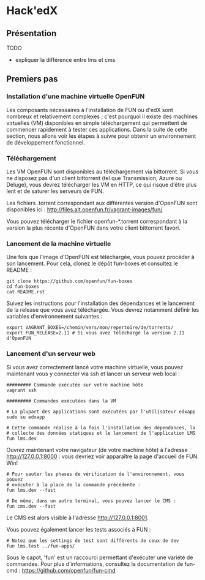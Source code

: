 # Hack'edX

## Présentation

TODO
- expliquer la différence entre lms et cms

## Premiers pas

### Installation d'une machine virtuelle OpenFUN

Les composants nécessaires à l'installation de FUN ou d'edX sont nombreux et relativement complexes ; c'est pourquoi il existe des machines virtuelles (VM) disponibles en simple téléchargement qui permettent de commencer rapidement à tester ces applications. Dans la suite de cette section, nous allons voir les étapes à suivre pour obtenir un environnement de développement fonctionnel.

### Téléchargement

Les VM OpenFUN sont disponibles au téléchargement via bittorrent. Si vous ne
disposez pas d'un client bittorrent (tel que Transmission, Azure ou Deluge),
vous devrez télécharger les VM en HTTP, ce qui risque d'être plus lent et de
saturer les serveurs de FUN.

Les fichiers .torrent correspondant aux différentes version d'OpenFUN sont
disponibles ici : http://files.alt.openfun.fr/vagrant-images/fun/

Vous pouvez télécharger le fichier openfun-\*.torrent correspondant à la
version la plus récente d'OpenFUN dans votre client bittorrent favori.

### Lancement de la machine virtuelle

Une fois que l'image d'OpenFUN est téléchargée, vous pouvez procéder à son
lancement. Pour cela, clonez le dépôt fun-boxes et consultez le README :

    git clone https://github.com/openfun/fun-boxes
    cd fun-boxes
    cat README.rst

Suivez les instructions pour l'installation des dépendances et le lancement de
la release que vous avez téléchargée. Vous devrez notamment définir les
variables d'environnement suivantes :

    export VAGRANT_BOXES=/chemin/vers/mon/repertoire/de/torrents/
    export FUN_RELEASE=2.11 # Si vous avez téléchargé la version 2.11 d'OpenFUN

### Lancement d'un serveur web

Si vous avez correctement lancé votre machine virtuelle, vous pouvez maintenant vous y connecter via ssh et lancer un serveur web local :


    ######### Commande exécutée sur votre machine hôte
    vagrant ssh

    ######### Commandes exécutées dans la VM

    # La plupart des applications sont exécutées par l'utilisateur edxapp
    sudo su edxapp 

    # Cette commande réalise à la fois l'installation des dépendances, la
    # collecte des données statiques et le lancement de l'application LMS
    fun lms.dev

Ouvrez maintenant votre navigateur (de votre machine hôte) à l'adresse
http://127.0.0.1:8000 : vous devriez voir apparaître la page d'accueil de FUN.
Win!

    # Pour sauter les phases de vérification de l'environnement, vous pouvez
    # exécuter à la place de la commande précédente :
    fun lms.dev --fast

    # De même, dans un autre terminal, vous pouvez lancer le CMS :
    fun cms.dev --fast

Le CMS est alors visible à l'adresse http://127.0.0.1:8001.

Vous pouvez également lancer les tests associés à FUN :

    # Notez que les settings de test sont différents de ceux de dev
    fun lms.test ../fun-apps/

Sous le capot, 'fun' est un raccourci permettant d'exécuter une variété de
commandes. Pour plus d'informations, consultez la documentation de fun-cmd :
https://github.com/openfun/fun-cmd
